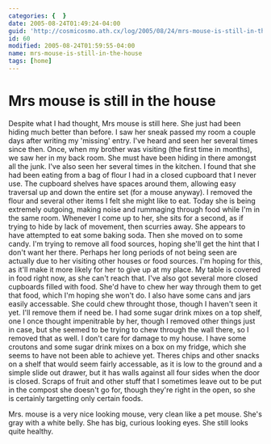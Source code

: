 ```yaml
---
categories: {  }
date: 2005-08-24T01:49:24-04:00
guid: 'http://cosmicosmo.ath.cx/log/2005/08/24/mrs-mouse-is-still-in-the-house/'
id: 60
modified: 2005-08-24T01:59:55-04:00
name: mrs-mouse-is-still-in-the-house
tags: [home]
---
```


Mrs mouse is still in the house
===============================

Despite what I had thought, Mrs mouse is still here.  She just had been hiding much better than before.  I saw her sneak passed my room a couple days after writing my 'missing' entry.  I've heard and seen her several times since then.  Once, when my brother was visiting (the first time in months), we saw her in my back room.  She must have been hiding in there amongst all the junk.  I've also seen her several times in the kitchen.  I found that she had been eating from a bag of flour I had in a closed cupboard that I never use.  The cupboard shelves have spaces around them, allowing easy traversal up and down the entire set (for a mouse anyway).  I removed the flour and several other items I felt she might like to eat.  Today she is being extremely outgoing, making noise and rummaging through food while I'm in the same room.  Whenever I come up to her, she sits for a second, as if trying to hide by lack of movement, then scurries away.  She appears to have attempted to eat some baking soda.  Then she moved on to some candy.  I'm trying to remove all food sources, hoping she'll get the hint that I don't want her there.  Perhaps her long periods of not being seen are actually due to her visiting other houses or food sources.  I'm hoping for this, as it'll make it more likely for her to give up at my place.  My table is covered in food right now, as she can't reach that.  I've also got several more closed cupboards filled with food.  She'd have to chew her way through them to get that food, which I'm hoping she won't do.  I also have some cans and jars easily accessable.  She could chew throught those, though I haven't seen it yet.  I'll remove them if need be.  I had some sugar drink mixes on a top shelf, one I once thought impenitrable by her, though I removed other things just in case, but she seemed to be trying to chew through the wall there, so I removed that as well.  I don't care for damage to my house.  I have some croutons and some sugar drink mixes on a box on my fridge, which she seems to have not been able to achieve yet.  Theres chips and other snacks on a shelf that would seem fairly accessable, as it is low to the ground and a simple slide out drawer, but it has walls against all four sides when the door is closed.  Scraps of fruit and other stuff that I sometimes leave out to be put in the compost she doesn't go for, though they're right in the open, so she is certainly targetting only certain foods.

Mrs. mouse is a very nice looking mouse, very clean like a pet mouse.  She's gray with a white belly.  She has big, curious looking eyes.  She still looks quite healthy.
